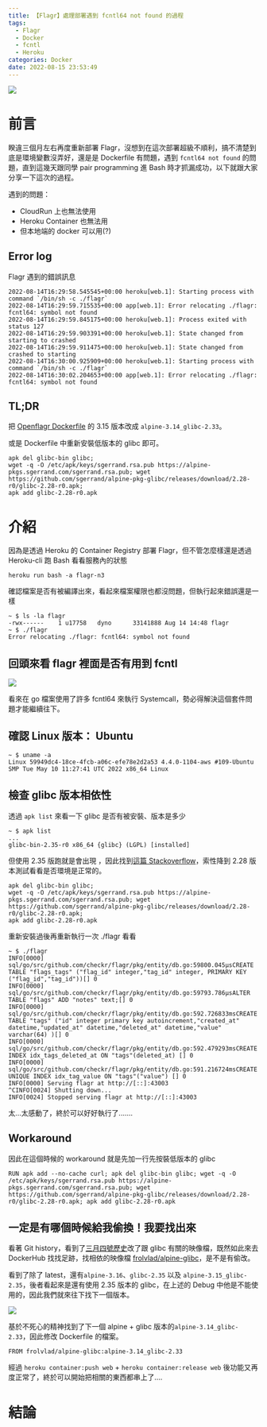 ```yaml
---
title: 【Flagr】處理部署遇到 fcntl64 not found 的過程
tags:
  - Flagr
  - Docker
  - fcntl
  - Heroku
categories: Docker
date: 2022-08-15 23:53:49
---
```



![](https://nijialin.com/images/common.jpeg)

# 前言

睽違三個月左右再度重新部署 Flagr，沒想到在這次部署超級不順利，搞不清楚到底是環境變數沒弄好，還是是 Dockerfile 有問題，遇到 `fcntl64 not found` 的問題，直到這幾天跟同學 pair programming 進 Bash 時才抓漏成功，以下就跟大家分享一下這次的過程。

<!-- more -->

遇到的問題：

- CloudRun 上也無法使用
- Heroku Container 也無法用
- 但本地端的 docker 可以用(?)
## Error log

Flagr 遇到的錯誤訊息

```
2022-08-14T16:29:58.545545+00:00 heroku[web.1]: Starting process with command `/bin/sh -c ./flagr`
2022-08-14T16:29:59.715535+00:00 app[web.1]: Error relocating ./flagr: fcntl64: symbol not found
2022-08-14T16:29:59.845175+00:00 heroku[web.1]: Process exited with status 127
2022-08-14T16:29:59.903391+00:00 heroku[web.1]: State changed from starting to crashed
2022-08-14T16:29:59.911475+00:00 heroku[web.1]: State changed from crashed to starting
2022-08-14T16:30:00.925909+00:00 heroku[web.1]: Starting process with command `/bin/sh -c ./flagr`
2022-08-14T16:30:02.204653+00:00 app[web.1]: Error relocating ./flagr: fcntl64: symbol not found
```

## TL;DR

把 [Openflagr Dockerfile](https://github.com/openflagr/flagr/blob/main/Dockerfile#L22) 的 3.15 版本改成 `alpine-3.14_glibc-2.33`。

或是 Dockerfile 中重新安裝低版本的 glibc 即可。

```
apk del glibc-bin glibc;
wget -q -O /etc/apk/keys/sgerrand.rsa.pub https://alpine-pkgs.sgerrand.com/sgerrand.rsa.pub; wget https://github.com/sgerrand/alpine-pkg-glibc/releases/download/2.28-r0/glibc-2.28-r0.apk;
apk add glibc-2.28-r0.apk
```

# 介紹

因為是透過 Heroku 的 Container Registry 部署 Flagr，但不管怎麼樣還是透過 Heroku-cli 跑 Bash 看看服務內的狀態

```
heroku run bash -a flagr-n3
```

確認檔案是否有被編譯出來，看起來檔案權限也都沒問題，但執行起來錯誤還是一樣

```
~ $ ls -la flagr
-rwx------    1 u17758   dyno      33141888 Aug 14 14:48 flagr
~ $ ./flagr
Error relocating ./flagr: fcntl64: symbol not found
```

## 回頭來看 flagr 裡面是否有用到 fcntl

![](https://nijialin.com/images/2022/flagr-fcntl/1.png)

看來在 go 檔案使用了許多 fcntl64 來執行 Systemcall，勢必得解決這個套件問題才能繼續往下。

## 確認 Linux 版本： Ubuntu

```
~ $ uname -a
Linux 59949dc4-18ce-4fcb-a06c-efe78e2d2a53 4.4.0-1104-aws #109-Ubuntu SMP Tue May 10 11:27:41 UTC 2022 x86_64 Linux
```

## 檢查 glibc 版本相依性

透過 `apk list` 來看一下 glibc 是否有被安裝、版本是多少

```
~ $ apk list
...
glibc-bin-2.35-r0 x86_64 {glibc} (LGPL) [installed]
```

但使用 2.35 版跑就是會出現 ，因此找到[這篇 Stackoverflow](https://stackoverflow.com/questions/37818831/is-there-a-best-practice-on-setting-up-glibc-on-docker-alpine-linux-base-image)，索性降到 2.28 版本測試看看是否環境是正常的。

```
apk del glibc-bin glibc;
wget -q -O /etc/apk/keys/sgerrand.rsa.pub https://alpine-pkgs.sgerrand.com/sgerrand.rsa.pub; wget https://github.com/sgerrand/alpine-pkg-glibc/releases/download/2.28-r0/glibc-2.28-r0.apk;
apk add glibc-2.28-r0.apk
```

重新安裝過後再重新執行一次 ./flagr 看看

```
~ $ ./flagr
INFO[0000] sql/go/src/github.com/checkr/flagr/pkg/entity/db.go:59800.045µsCREATE TABLE "flags_tags" ("flag_id" integer,"tag_id" integer, PRIMARY KEY ("flag_id","tag_id"))[] 0
INFO[0000] sql/go/src/github.com/checkr/flagr/pkg/entity/db.go:59793.786µsALTER TABLE "flags" ADD "notes" text;[] 0
INFO[0000] sql/go/src/github.com/checkr/flagr/pkg/entity/db.go:592.726833msCREATE TABLE "tags" ("id" integer primary key autoincrement,"created_at" datetime,"updated_at" datetime,"deleted_at" datetime,"value" varchar(64) )[] 0
INFO[0000] sql/go/src/github.com/checkr/flagr/pkg/entity/db.go:592.479293msCREATE INDEX idx_tags_deleted_at ON "tags"(deleted_at) [] 0
INFO[0000] sql/go/src/github.com/checkr/flagr/pkg/entity/db.go:591.216724msCREATE UNIQUE INDEX idx_tag_value ON "tags"("value") [] 0
INFO[0000] Serving flagr at http://[::]:43003
^CINFO[0024] Shutting down...
INFO[0024] Stopped serving flagr at http://[::]:43003
```

太...太感動了，終於可以好好執行了.......

## Workaround

因此在這個時候的 workaround 就是先加一行先按裝低版本的 glibc

```
RUN apk add --no-cache curl; apk del glibc-bin glibc; wget -q -O /etc/apk/keys/sgerrand.rsa.pub https://alpine-pkgs.sgerrand.com/sgerrand.rsa.pub; wget https://github.com/sgerrand/alpine-pkg-glibc/releases/download/2.28-r0/glibc-2.28-r0.apk; apk add glibc-2.28-r0.apk
```

## 一定是有哪個時候給我偷換！我要找出來

看著 Git history，看到了[三月四號歷史](https://github.com/openflagr/flagr/commit/3e5714db1a8e0377284fefe08c81101ca31d2503)改了跟 glibc 有關的映像檔，既然如此來去 DockerHub 找找足跡，找相依的映像檔 [frolvlad/alpine-glibc](https://hub.docker.com/r/frolvlad/alpine-glibc/tags)，是不是有偷改。

看到了除了 latest，還有`alpine-3.16`、`glibc-2.35` 以及 `alpine-3.15_glibc-2.35`，後者看起來是還有使用 2.35 版本的 glibc，在上述的 Debug 中他是不能使用的，因此我們就來往下找下一個版本。

![](https://nijialin.com/images/2022/flagr-fcntl/2.png)

基於不死心的精神找到了下一個 alpine + glibc 版本的`alpine-3.14_glibc-2.33`，因此修改 Dockerfile 的檔案。

```
FROM frolvlad/alpine-glibc:alpine-3.14_glibc-2.33
```

經過 `heroku container:push web` + `heroku container:release web` 後功能又再度正常了，終於可以開始把相關的東西都串上了....

# 結論

